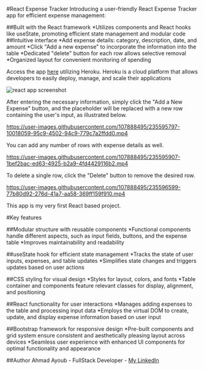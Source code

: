 #React Expense Tracker
Introducing a user-friendly React Expense Tracker app for efficient expense management:

##Built with the React framework
*Utilizes components and React hooks like useState, promoting efficient state management and modular code
##Intuitive interface
*Add expense details: category, description, date, and amount
*Click "Add a new expense" to incorporate the information into the table
*Dedicated "delete" button for each row allows selective removal
*Organized layout for convenient monitoring of spending

Access the app [here](https://whispering-fjord-41748.herokuapp.com/) utilizing Heroku. Heroku is a cloud platform that allows developers to easily deploy, manage, and scale their applications

![react app screenshot](https://user-images.githubusercontent.com/107888495/235596338-da360e69-29ba-401e-bcfc-910964bfc3bd.png)

After entering the necessary information, simply click the "Add a New Expense" button, and the placeholder will be replaced with a new row containing the user's input, as illustrated below.

https://user-images.githubusercontent.com/107888495/235595797-10018059-95c9-4502-94c9-779c7a2ffdd0.mp4

You can add any number of rows with expense details as well.

https://user-images.githubusercontent.com/107888495/235595907-1bef2bac-ed63-4925-b2a9-4fd4429116b2.mp4

To delete a single row, click the "Delete" button to remove the desired row.

https://user-images.githubusercontent.com/107888495/235596599-77b80d92-276d-41a7-aa58-369ff159f910.mp4

This app is my very first React based project.

#Key features

##Modular structure with reusable components
*Functional components handle different aspects, such as input fields, buttons, and the expense table
*Improves maintainability and readability

##useState hook for efficient state management
*Tracks the state of user inputs, expenses, and table updates
*Simplifies state changes and triggers updates based on user actions

##CSS styling for visual design
*Styles for layout, colors, and fonts
*Table container and components feature relevant classes for display, alignment, and positioning

##React functionality for user interactions
*Manages adding expenses to the table and processing input data
*Employs the virtual DOM to create, update, and display expense information based on user input

##Bootstrap framework for responsive design
*Pre-built components and grid system ensure consistent and aesthetically pleasing layout across devices
*Seamless user experience with enhanced UI components for optimal functionality and appearance

##Author
Ahmad Ayoub - FullStack Developer - [My LinkedIn](https://www.linkedin.com/in/ahmad-ayoub/)
